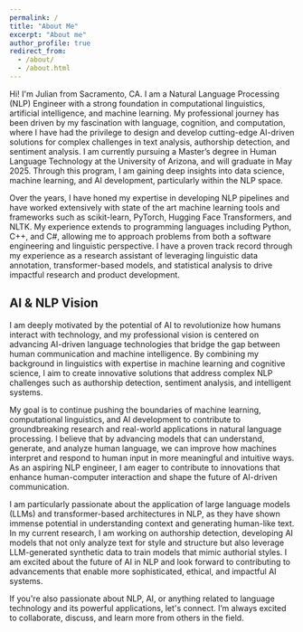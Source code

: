 ```yaml
---
permalink: /
title: "About Me"
excerpt: "About me"
author_profile: true
redirect_from: 
  - /about/
  - /about.html
---
```


Hi! I'm Julian from Sacramento, CA. I am a Natural Language Processing (NLP) Engineer with a strong foundation in computational linguistics, artificial intelligence, and machine learning. My professional journey has been driven by my fascination with language, cognition, and computation, where I have had the privilege to design and develop cutting-edge AI-driven solutions for complex challenges in text analysis, authorship detection, and sentiment analysis. I am currently pursuing a Master’s degree in Human Language Technology at the University of Arizona, and will graduate in May 2025. Through this program, I am gaining deep insights into data science, machine learning, and AI development, particularly within the NLP space.

Over the years, I have honed my expertise in developing NLP pipelines and have worked extensively with state of the art machine learning tools and frameworks such as scikit-learn, PyTorch, Hugging Face Transformers, and NLTK. My experience extends to programming languages including Python, C++, and C#, allowing me to approach problems from both a software engineering and linguistic perspective. I have a proven track record through my experience as a research assistant of leveraging linguistic data annotation, transformer-based models, and statistical analysis to drive impactful research and product development.

## AI & NLP Vision

I am deeply motivated by the potential of AI to revolutionize how humans interact with technology, and my professional vision is centered on advancing AI-driven language technologies that bridge the gap between human communication and machine intelligence. By combining my background in linguistics with expertise in machine learning and cognitive science, I aim to create innovative solutions that address complex NLP challenges such as authorship detection, sentiment analysis, and intelligent systems.

My goal is to continue pushing the boundaries of machine learning, computational linguistics, and AI development to contribute to groundbreaking research and real-world applications in natural language processing. I believe that by advancing models that can understand, generate, and analyze human language, we can improve how machines interpret and respond to human input in more meaningful and intuitive ways. As an aspiring NLP engineer, I am eager to contribute to innovations that enhance human-computer interaction and shape the future of AI-driven communication.

I am particularly passionate about the application of large language models (LLMs) and transformer-based architectures in NLP, as they have shown immense potential in understanding context and generating human-like text. In my current research, I am working on authorship detection, developing AI models that not only analyze text for style and structure but also leverage LLM-generated synthetic data to train models that mimic authorial styles. I am excited about the future of AI in NLP and look forward to contributing to advancements that enable more sophisticated, ethical, and impactful AI systems.

If you're also passionate about NLP, AI, or anything related to language technology and its powerful applications, let's connect. I’m always excited to collaborate, discuss, and learn more from others in the field. 

